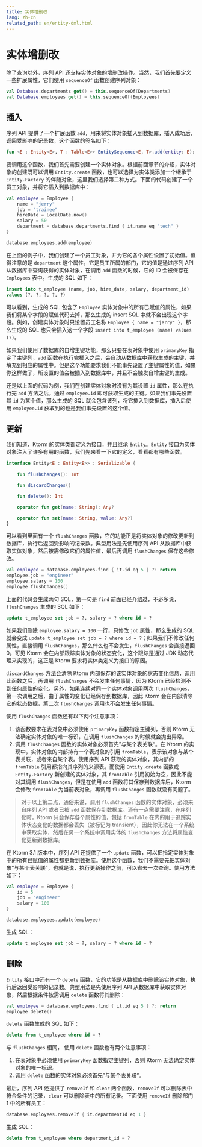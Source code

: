 ```yaml
---
title: 实体增删改
lang: zh-cn
related_path: en/entity-dml.html
---
```


# 实体增删改

除了查询以外，序列 API 还支持实体对象的增删改操作。当然，我们首先要定义一些扩展属性，它们使用 `sequenceOf` 函数创建序列对象：

```kotlin
val Database.departments get() = this.sequenceOf(Departments)
val Database.employees get() = this.sequenceOf(Employees)
```

## 插入

序列 API 提供了一个扩展函数 `add`，用来将实体对象插入到数据库，插入成功后，返回受影响的记录数，这个函数的签名如下：

```kotlin
fun <E : Entity<E>, T : Table<E>> EntitySequence<E, T>.add(entity: E): Int
```

要调用这个函数，我们首先需要创建一个实体对象。根据前面章节的介绍，实体对象的创建既可以调用 `Entity.create` 函数，也可以选择为实体类添加一个继承于 `Entity.Factory` 的伴随对象，这里我们选择第二种方式。下面的代码创建了一个员工对象，并将它插入到数据库中：

```kotlin
val employee = Employee {
    name = "jerry"
    job = "trainee"
    hireDate = LocalDate.now()
    salary = 50
    department = database.departments.find { it.name eq "tech" }
}

database.employees.add(employee)
```

在上面的例子中，我们创建了一个员工对象，并为它的各个属性设置了初始值。值得注意的是 `department` 这个属性，它是员工所属的部门，它的值是通过序列 API 从数据库中查询获得的实体对象，在调用 `add` 函数的时候，它的 ID 会被保存在 `Employees` 表中。生成的 SQL 如下：

````sql
insert into t_employee (name, job, hire_date, salary, department_id) 
values (?, ?, ?, ?, ?) 
````

可以看到，生成的 SQL 包含了 `Employee` 实体对象中的所有已赋值的属性，如果我们将某个字段的赋值代码去掉，那么生成的 insert SQL 中就不会出现这个字段。例如，创建实体对象时只设置员工名称 `Employee { name = "jerry" }`，那么生成的 SQL 也只会插入这一个字段 `insert into t_employee (name) values (?)`。

如果我们使用了数据库的自增主键功能，那么只要在表对象中使用 `primaryKey` 指定了主键列，`add` 函数在执行完插入之后，会自动从数据库中获取生成的主键，并填充到相应的属性中。但是这个功能要求我们不能事先设置了主键属性的值，如果你这样做了，所设置的值会被插入到数据库中，并且不会触发自增主键的生成。

还是以上面的代码为例，我们在创建实体对象时没有为其设置 `id` 属性，那么在执行完 `add` 方法之后，通过 `employee.id` 即可获取生成的主键。如果我们事先设置其 `id` 为某个值，那么生成的 SQL 就会包含该列，将它插入到数据库，插入后使用 `employee.id` 获取到的也是我们事先设置的这个值。

## 更新

我们知道，Ktorm 的实体类都定义为接口，并且继承 `Entity`。`Entity` 接口为实体对象注入了许多有用的函数，我们先来看一下它的定义，看看都有哪些函数。

```kotlin
interface Entity<E : Entity<E>> : Serializable {
    
    fun flushChanges(): Int

    fun discardChanges()

    fun delete(): Int

    operator fun get(name: String): Any?

    operator fun set(name: String, value: Any?)
}
```

可以看到里面有一个 `flushChanges` 函数，它的功能正是将实体对象的修改更新到数据库，执行后返回受影响的记录数。典型用法是先使用序列 API 从数据库中获取实体对象，然后按需修改它们的属性值，最后再调用 `flushChanges` 保存这些修改。

```kotlin
val employee = database.employees.find { it.id eq 5 } ?: return
employee.job = "engineer"
employee.salary = 100
employee.flushChanges()
```

上面的代码会生成两句 SQL，第一句是 `find` 前面已经介绍过，不必多说，`flushChanges` 生成的 SQL 如下：

````sql
update t_employee set job = ?, salary = ? where id = ? 
````

如果我们删除 `employee.salary = 100` 一行，只修改 `job` 属性，那么生成的 SQL 就会变成 `update t_employee set job = ? where id = ?`；如果我们不修改任何属性，直接调用 `flushChanges`，那么什么也不会发生，`flushChanges` 会直接返回 0。可见 Ktorm 会在内部跟踪实体对象的状态变化，这个跟踪是通过 JDK 动态代理来实现的，这正是 Ktorm 要求将实体类定义为接口的原因。

`discardChanges` 方法会清除 Ktorm 内部保存的该实体对象的状态变化信息，调用此函数之后，再调用 `flushChanges` 不会发生任何事情，因为 Ktorm 已经检测不到任何属性的变化。另外，如果连续对同一个实体对象调用两次 `flushChanges`，第一次调用之后，由于属性的变化已经保存到数据库，因此 Ktorm 会在内部清除它的状态数据，第二次 `flushChanges` 调用也不会发生任何事情。

使用 `flushChanges` 函数还有以下两个注意事项：

1. 该函数要求在表对象中必须使用 `primaryKey` 函数指定主键列，否则 Ktorm 无法确定实体对象的唯一标识，在调用 `flushChanges` 的时候就会抛出异常。
2. 调用 `flushChanges` 函数的实体对象必须首先”与某个表关联“。在 Ktorm 的实现中，实体对象的内部持有一个表对象的引用 `fromTable`，表示该对象与某个表关联，或者来自某个表。使用序列 API 获取的实体对象，其内部的 `fromTable` 引用都指向其序列的来源表。而使用 `Entity.create` 函数或 `Entity.Factory` 新创建的实体对象，其 `fromTable` 引用初始为空，因此不能对其调用 `flushChanges`，但是在使用 `add` 函数将其保存到数据库后，Ktorm 会修改 `fromTable` 为当前表对象，再调用 `flushChanges` 函数就没有问题了。

> 对于以上第二点，通俗来说，调用 `flushChanges` 函数的实体对象，必须来自序列 API 或者已被 `add` 函数保存到数据库。还有一点需要注意，在序列化时，Ktorm 只会保存各个属性的值，包括 `fromTable` 在内的用于追踪实体状态变化的数据都会丢失（被标记为 transient），因此你无法在一个系统中获取实体，然后在另一个系统中调用实体的 `flushChanges` 方法将属性变化更新到数据库。

在 Ktorm 3.1 版本中，序列 API 还提供了一个 `update` 函数，可以把指定实体对象中的所有已赋值的属性都更新到数据库。使用这个函数，我们不需要先把实体对象“与某个表关联”，也就是说，执行更新操作之前，可以省去一次查询。使用方法如下：

```kotlin
val employee = Employee {
    id = 5
    job = "engineer"
    salary = 100
}

database.employees.update(employee)
```

生成 SQL：

```sql
update t_employee set job = ?, salary = ? where id = ? 
```

## 删除

`Entity` 接口中还有一个 `delete` 函数，它的功能是从数据库中删除该实体对象，执行后返回受影响的记录数。典型用法是先使用序列 API 从数据库中获取实体对象，然后根据条件按需调用 `delete` 函数将其删除：

````kotlin
val employee = database.employees.find { it.id eq 5 } ?: return
employee.delete()
````

`delete` 函数生成的 SQL 如下：

````sql
delete from t_employee where id = ? 
````

与 `flushChanges` 相同， 使用 `delete` 函数也有两个注意事项：

1. 在表对象中必须使用 `primaryKey` 函数指定主键列，否则 Ktorm 无法确定实体对象的唯一标识。
2. 调用 `delete` 函数的实体对象必须首先”与某个表关联“。

最后，序列 API 还提供了 `removeIf` 和 `clear` 两个函数，`removeIf` 可以删除表中符合条件的记录，`clear` 可以删除表中的所有记录。下面使用 `removeIf` 删除部门 1 中的所有员工：

```kotlin
database.employees.removeIf { it.departmentId eq 1 }
```

生成 SQL：

```sql
delete from t_employee where department_id = ?
```


